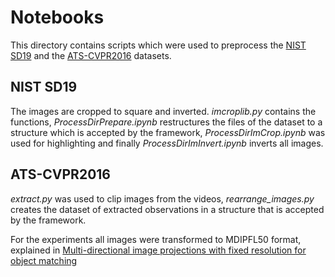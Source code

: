 # Notebooks

This directory contains scripts which were used to preprocess the [NIST SD19](https://www.nist.gov/srd/nist-special-database-19) and the [ATS-CVPR2016](https://medusa.fit.vutbr.cz/traffic/datasets/) datasets.

## NIST SD19

The images are cropped to square and inverted. *imcroplib.py* contains the functions, *ProcessDirPrepare.ipynb* restructures the files of the dataset to a structure which is accepted by the framework, *ProcessDirImCrop.ipynb* was used for highlighting and finally *ProcessDirImInvert.ipynb* inverts all images.

## ATS-CVPR2016

*extract.py* was used to clip images from the videos, *rearrange_images.py* creates the dataset of extracted observations in a structure that is accepted by the framework.

For the experiments all images were transformed to MDIPFL50 format, explained in [Multi-directional image projections with fixed resolution for object matching](https://www.researchgate.net/profile/Gabor_Kertesz/publication/324775359_Multi-Directional_Image_Projections_with_Fixed_Resolution_for_Object_Matching/links/5ae1bdee458515c60f668f9c/Multi-Directional-Image-Projections-with-Fixed-Resolution-for-Object-Matching.pdf)